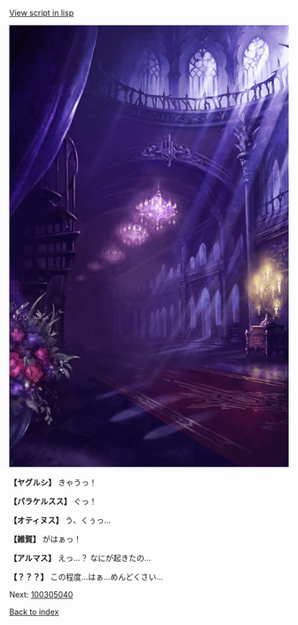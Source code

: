 [View script in lisp](../scripts/100305033.txt)

![300_devil_room.png](../images/backgrounds/300_devil_room.png)

**【ヤグルシ】**
きゃうっ！

**【パラケルスス】**
ぐっ！

**【オティヌス】**
う、くぅっ…

**【雑賀】**
がはぁっ！

**【アルマス】**
えっ…？
なにが起きたの…

**【？？？】**
この程度…はぁ…めんどくさい…


Next: [100305040](100305040.md)

[Back to index](index.md)
